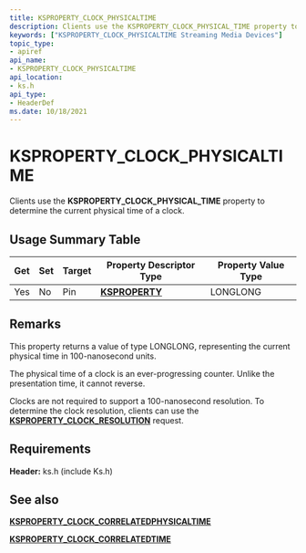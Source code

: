 ```yaml
---
title: KSPROPERTY_CLOCK_PHYSICALTIME
description: Clients use the KSPROPERTY_CLOCK_PHYSICAL_TIME property to determine the current physical time of a clock.
keywords: ["KSPROPERTY_CLOCK_PHYSICALTIME Streaming Media Devices"]
topic_type:
- apiref
api_name:
- KSPROPERTY_CLOCK_PHYSICALTIME
api_location:
- ks.h
api_type:
- HeaderDef
ms.date: 10/18/2021
---
```


# KSPROPERTY_CLOCK_PHYSICALTIME

Clients use the **KSPROPERTY_CLOCK_PHYSICAL_TIME** property to determine the current physical time of a clock.

## Usage Summary Table

| Get | Set | Target | Property Descriptor Type | Property Value Type |
|--|--|--|--|--|
| Yes | No | Pin | [**KSPROPERTY**](/windows-hardware/drivers/stream/ksproperty-structure) | LONGLONG |

## Remarks

This property returns a value of type LONGLONG, representing the current physical time in 100-nanosecond units.

The physical time of a clock is an ever-progressing counter. Unlike the presentation time, it cannot reverse.

Clocks are not required to support a 100-nanosecond resolution. To determine the clock resolution, clients can use the [**KSPROPERTY_CLOCK_RESOLUTION**](ksproperty-clock-resolution.md) request.

## Requirements

**Header:** ks.h (include Ks.h)

## See also

[**KSPROPERTY_CLOCK_CORRELATEDPHYSICALTIME**](ksproperty-clock-correlatedphysicaltime.md)

[**KSPROPERTY_CLOCK_CORRELATEDTIME**](ksproperty-clock-correlatedtime.md)
